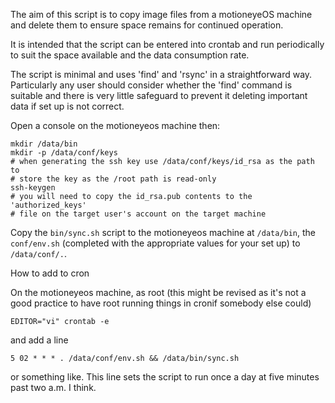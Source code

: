 The aim of this script is to copy image files from a motioneyeOS machine and delete them to ensure space remains for continued operation.

It is intended that the script can be entered into crontab and run periodically to suit the space available and the data consumption rate.

The script is minimal and uses 'find' and 'rsync' in a straightforward way.  Particularly any user should consider whether the 'find' command is suitable and there is very little safeguard to prevent it deleting important data if set up is not correct.

Open a console on the motioneyeos machine then:

    mkdir /data/bin
    mkdir -p /data/conf/keys
    # when generating the ssh key use /data/conf/keys/id_rsa as the path to
    # store the key as the /root path is read-only 
    ssh-keygen
    # you will need to copy the id_rsa.pub contents to the 'authorized_keys'
    # file on the target user's account on the target machine
    
Copy the `bin/sync.sh` script to the motioneyeos machine at `/data/bin`, the `conf/env.sh` (completed with the appropriate values for your set up) to `/data/conf/.`.

How to add to cron

On the motioneyeos machine, as root (this might be revised as it's not a good practice to have root running things in cronif somebody else could)

    EDITOR="vi" crontab -e
    
and add a line

    5 02 * * * . /data/conf/env.sh && /data/bin/sync.sh 
    
or something like.  This line sets the script to run once a day at five minutes past two a.m. I think.